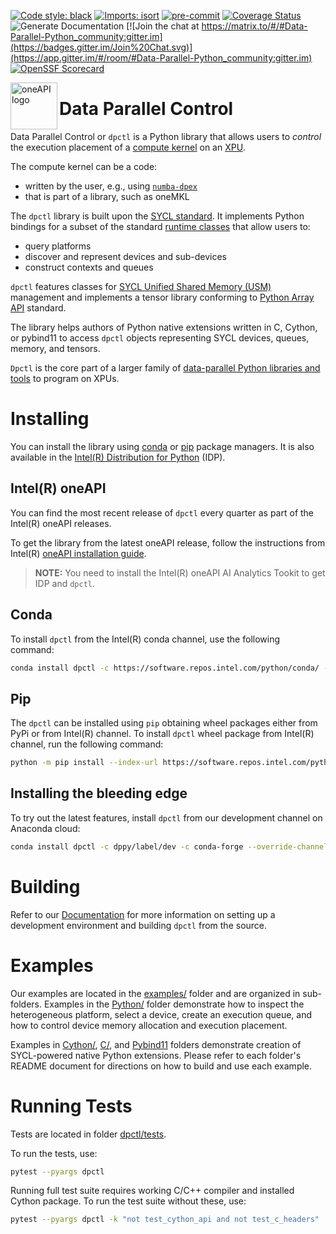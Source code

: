 [![Code style: black](https://img.shields.io/badge/code%20style-black-000000.svg)](https://github.com/psf/black)
[![Imports: isort](https://img.shields.io/badge/%20imports-isort-%231674b1?style=flat&labelColor=ef8336)](https://pycqa.github.io/isort/)
[![pre-commit](https://img.shields.io/badge/pre--commit-enabled-brightgreen?logo=pre-commit&logoColor=white)](https://github.com/pre-commit/pre-commit)
[![Coverage Status](https://coveralls.io/repos/github/IntelPython/dpctl/badge.svg?branch=master)](https://coveralls.io/github/IntelPython/dpctl?branch=master)
![Generate Documentation](https://github.com/IntelPython/dpctl/actions/workflows/generate-docs.yml/badge.svg?branch=master)
[![Join the chat at https://matrix.to/#/#Data-Parallel-Python_community:gitter.im](https://badges.gitter.im/Join%20Chat.svg)](https://app.gitter.im/#/room/#Data-Parallel-Python_community:gitter.im)
[![OpenSSF Scorecard](https://api.securityscorecards.dev/projects/github.com/IntelPython/dpctl/badge)](https://securityscorecards.dev/viewer/?uri=github.com/IntelPython/dpctl)

<img align="left" src="https://spec.oneapi.io/oneapi-logo-white-scaled.jpg" alt="oneAPI logo" width="75"/>

# Data Parallel Control

Data Parallel Control or `dpctl` is a Python library that allows users
to *control* the execution placement of a [compute
kernel](https://en.wikipedia.org/wiki/Compute_kernel) on an
[XPU](https://www.intel.com/content/www/us/en/newsroom/news/xpu-vision-oneapi-server-gpu.html).

The compute kernel can be a code:
* written by the user, e.g., using [`numba-dpex`](https://github.com/IntelPython/numba-dpex)
* that is part of a library, such as oneMKL

The `dpctl` library is built upon the [SYCL
standard](https://www.khronos.org/sycl/). It implements Python
bindings for a subset of the standard [runtime
classes](https://www.khronos.org/registry/SYCL/specs/sycl-2020/html/sycl-2020.html#_sycl_runtime_classes) that allow users to:
* query platforms
* discover and represent devices and sub-devices
* construct contexts and queues

`dpctl` features classes for [SYCL Unified Shared Memory
(USM)](https://link.springer.com/chapter/10.1007/978-1-4842-5574-2_6)
management and implements a tensor library conforming to [Python Array
API](https://data-apis.org/array-api/latest/) standard.

The library helps authors of Python native extensions written
in C, Cython, or pybind11 to access `dpctl` objects representing SYCL
devices, queues, memory, and tensors.

`Dpctl` is the core part of a larger family of [data-parallel Python
libraries and tools](https://www.intel.com/content/www/us/en/developer/tools/oneapi/distribution-for-python.html)
to program on XPUs.



# Installing

You can install the library using [conda](https://anaconda.org/intel/dpctl) or
[pip](https://pypi.org/project/dpctl/) package managers. It is also available in the [Intel(R)
Distribution for
Python](https://www.intel.com/content/www/us/en/developer/tools/oneapi/distribution-for-python.html)
(IDP).

## Intel(R) oneAPI

You can find the most recent release of `dpctl` every quarter as part of the Intel(R) oneAPI releases.

To get the library from the latest oneAPI release, follow the
instructions from Intel(R) [oneAPI installation
guide](https://www.intel.com/content/www/us/en/developer/articles/guide/installation-guide-for-oneapi-toolkits.html).

> **NOTE:** You need to install the Intel(R) oneAPI AI Analytics Tookit to get
>IDP and `dpctl`.


## Conda

To install `dpctl` from the Intel(R) conda channel, use the following command:

```bash
conda install dpctl -c https://software.repos.intel.com/python/conda/ -c conda-forge --override-channels
```

## Pip

The `dpctl` can be installed using `pip` obtaining wheel packages either from PyPi or from Intel(R) channel.
To install `dpctl` wheel package from Intel(R) channel, run the following command:

```bash
python -m pip install --index-url https://software.repos.intel.com/python/pypi dpctl
```

Installing the bleeding edge
------------------------

To try out the latest features, install `dpctl` from our
development channel on Anaconda cloud:

```bash
conda install dpctl -c dppy/label/dev -c conda-forge --override-channels
```

# Building

Refer to our [Documentation](https://intelpython.github.io/dpctl) for more information on
setting up a development environment and building `dpctl` from the source.


# Examples

Our examples are located in the [examples/](examples) folder and are organized in sub-folders. Examples
in the [Python/](examples/python) folder demonstrate how to inspect the heterogeneous platform,
select a device, create an execution queue, and how to control device memory allocation and
execution placement.

Examples in [Cython/](examples/cython), [C/](examples/c), and [Pybind11](examples/pybind11) folders
demonstrate creation of SYCL-powered native Python extensions. Please refer to each folder's README
document for directions on how to build and use each example.


# Running Tests

Tests are located in folder [dpctl/tests](dpctl/tests).

To run the tests, use:
```bash
pytest --pyargs dpctl
```

Running full test suite requires working C/C++ compiler and installed Cython package.
To run the test suite without these, use:

```bash
pytest --pyargs dpctl -k "not test_cython_api and not test_c_headers"
```
